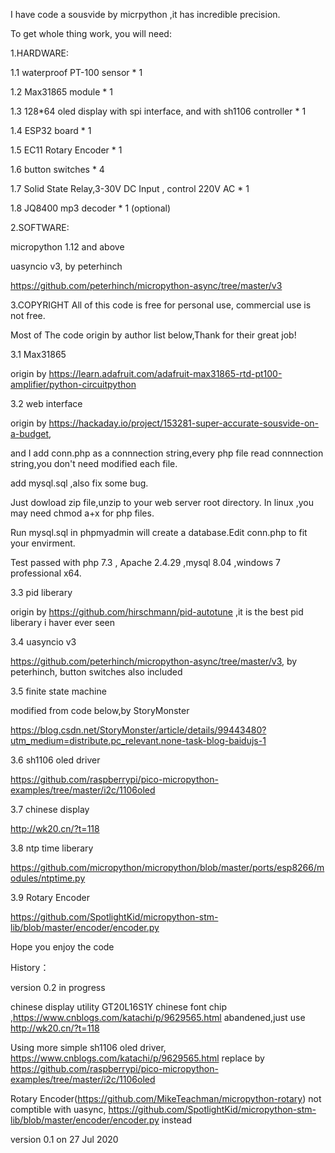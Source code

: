 I have code a sousvide by micrpython ,it has incredible precision.

To get whole thing work, you will need:

1.HARDWARE:

1.1 waterproof PT-100 sensor * 1

1.2 Max31865 module * 1

1.3 128*64 oled display with spi interface, and with sh1106 controller * 1

1.4 ESP32 board * 1

1.5 EC11 Rotary Encoder * 1

1.6 button switches * 4

1.7 Solid State Relay,3-30V DC Input , control 220V AC * 1

1.8 JQ8400 mp3 decoder * 1 (optional)


2.SOFTWARE:

micropython 1.12 and above

uasyncio v3, by peterhinch

https://github.com/peterhinch/micropython-async/tree/master/v3


3.COPYRIGHT
All of this code is free for personal use, commercial use is not free.

Most of The code origin by author list below,Thank for their great job!

3.1 Max31865

origin by  https://learn.adafruit.com/adafruit-max31865-rtd-pt100-amplifier/python-circuitpython

3.2 web interface

origin by https://hackaday.io/project/153281-super-accurate-sousvide-on-a-budget,

and I add conn.php as a connnection string,every php file read connnection string,you don't need modified each file.

add mysql.sql ,also fix some bug. 

Just dowload zip file,unzip to your web server root directory. In linux ,you may need chmod a+x for php files.

Run mysql.sql in phpmyadmin will create a database.Edit conn.php to fit your envirment.

Test passed with php 7.3 , Apache 2.4.29 ,mysql 8.04 ,windows 7 professional x64.

3.3 pid liberary

origin by https://github.com/hirschmann/pid-autotune ,it is the best pid liberary i haver ever seen

3.4 uasyncio v3

https://github.com/peterhinch/micropython-async/tree/master/v3, by peterhinch, button switches also included

3.5 finite state machine

modified from code below,by StoryMonster

https://blog.csdn.net/StoryMonster/article/details/99443480?utm_medium=distribute.pc_relevant.none-task-blog-baidujs-1

3.6 sh1106 oled driver

https://github.com/raspberrypi/pico-micropython-examples/tree/master/i2c/1106oled

3.7 chinese display

http://wk20.cn/?t=118

3.8 ntp time liberary

https://github.com/micropython/micropython/blob/master/ports/esp8266/modules/ntptime.py

3.9 Rotary Encoder

https://github.com/SpotlightKid/micropython-stm-lib/blob/master/encoder/encoder.py

Hope you enjoy the code

History：

version 0.2 in progress

chinese display utility GT20L16S1Y chinese font chip ,https://www.cnblogs.com/katachi/p/9629565.html abandened,just use http://wk20.cn/?t=118
 
Using more simple sh1106 oled driver, https://www.cnblogs.com/katachi/p/9629565.html replace by https://github.com/raspberrypi/pico-micropython-examples/tree/master/i2c/1106oled

Rotary Encoder(https://github.com/MikeTeachman/micropython-rotary) not comptible with uasync, https://github.com/SpotlightKid/micropython-stm-lib/blob/master/encoder/encoder.py  instead

version 0.1  on 27 Jul 2020



